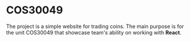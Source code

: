 # COS30049
The project is a simple website for trading coins. The main purpose is for the unit COS30049 that showcase team's ability on working with **React**.
